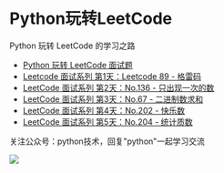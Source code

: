 # Python玩转LeetCode
Python 玩转 LeetCode 的学习之路

- [Python 玩转 LeetCode 面试题](http://www.justdopython.com/category/#/Leetcode面试题)
- [Leetcode 面试系列 第1天：Leetcode 89 - 格雷码](http://www.justdopython.com/2019/09/09/python-leetcode89-gary-code/)
- [LeetCode 面试系列 第2天：No.136 - 只出现一次的数](http://www.justdopython.com/2019/09/13/python-leetcode136-single-number/)
- [LeetCode 面试系列 第3天：No.67 - 二进制数求和](http://www.justdopython.com/2019/09/14/python-leetcode67-add-binary/)
- [LeetCode 面试系列 第4天：No.202 - 快乐数](http://www.justdopython.com/2019/09/28/python-leetcode202-happy-number/)
- [LeetCode 面试系列 第5天：No.204 - 统计质数](http://www.justdopython.com/2019/10/04/python-leetcode204-count-primes/)

关注公众号：python技术，回复"python"一起学习交流

![](http://favorites.ren/assets/images/python.jpg)
